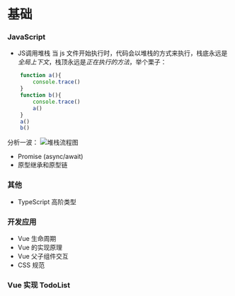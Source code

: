 # 基础
### JavaScript
+ JS调用堆栈
当 js 文件开始执行时，代码会以堆栈的方式来执行，栈底永远是*全局上下文*，栈顶永远是*正在执行的方法*，举个栗子：
```JavaScript
    function a(){
        console.trace()
    }
    function b(){
        console.trace()
        a()
    }
    a()
    b()
```
分析一波：
![堆栈流程图](https://ss0.bdstatic.com/70cFvHSh_Q1YnxGkpoWK1HF6hhy/it/u=702257389,1274025419&fm=27&gp=0.jpg "堆栈流程图")

+ Promise (async/await)
+ 原型继承和原型链

### 其他
+ TypeScript 高阶类型

### 开发应用
+ Vue 生命周期
+ Vue 的实现原理
+ Vue 父子组件交互
+ CSS 规范

### Vue 实现 TodoList